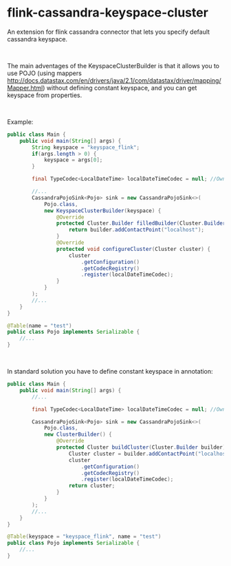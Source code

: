 # flink-cassandra-keyspace-cluster
An extension for flink cassandra connector that lets you specify default cassandra keyspace.

<br />

The main adventages of the KeyspaceClusterBuilder is that it allows you to use POJO (using mappers http://docs.datastax.com/en/drivers/java/2.1/com/datastax/driver/mapping/Mapper.html) without defining constant keyspace, and you can get keyspace from properties.

<br />

Example: 
```java
public class Main {
    public void main(String[] args) {
        String keyspace = "keyspace_flink";
        if(args.length > 0) {
            keyspace = args[0];
        }

        final TypeCodec<LocalDateTime> localDateTimeCodec = null; //Own codec

        //...
        CassandraPojoSink<Pojo> sink = new CassandraPojoSink<>(
            Pojo.class, 
            new KeyspaceClusterBuilder(keyspace) {
                @Override
                protected Cluster.Builder filledBuilder(Cluster.Builder builder) {
                    return builder.addContactPoint("localhost");
                }
                @Override
                protected void configureCluster(Cluster cluster) {
                    cluster
                        .getConfiguration()
                        .getCodecRegistry()
                        .register(localDateTimeCodec);
                }
            }
        );
        //...
    }
}

@Table(name = "test")
public class Pojo implements Serializable {
    //...
}
```

<br />

In standard solution you have to define constant keyspace in annotation:
```java
public class Main {
    public void main(String[] args) {
        //...

        final TypeCodec<LocalDateTime> localDateTimeCodec = null; //Own codec

        CassandraPojoSink<Pojo> sink = new CassandraPojoSink<>(
            Pojo.class, 
            new ClusterBuilder() {
                @Override
                protected Cluster buildCluster(Cluster.Builder builder) {
                    Cluster cluster = builder.addContactPoint("localhost").build();
                    cluster
                        .getConfiguration()
                        .getCodecRegistry()
                        .register(localDateTimeCodec);
                    return cluster;
                }
            }
        );
        //...
    }
}

@Table(keyspace = "keyspace_flink", name = "test")
public class Pojo implements Serializable {
    //...
}
```
